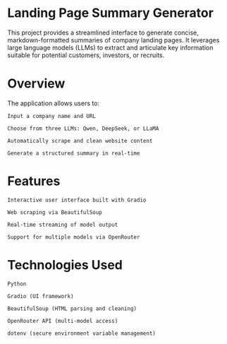 # Landing Page Summary Generator

This project provides a streamlined interface to generate concise, markdown-formatted summaries of company landing pages. It leverages large language models (LLMs) to extract and articulate key information suitable for potential customers, investors, or recruits.
# Overview

The application allows users to:

    Input a company name and URL

    Choose from three LLMs: Qwen, DeepSeek, or LLaMA

    Automatically scrape and clean website content

    Generate a structured summary in real-time

# Features

    Interactive user interface built with Gradio

    Web scraping via BeautifulSoup

    Real-time streaming of model output

    Support for multiple models via OpenRouter

# Technologies Used

    Python

    Gradio (UI framework)

    BeautifulSoup (HTML parsing and cleaning)

    OpenRouter API (multi-model access)

    dotenv (secure environment variable management)
